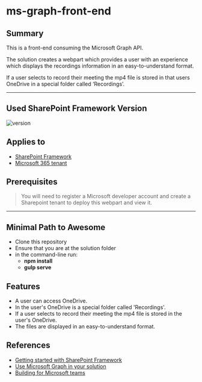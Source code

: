 # ms-graph-front-end

## Summary

This is a front-end consuming the Microsoft Graph API.

The solution creates a webpart which provides a user with an experience which displays the recordings information in an easy-to-understand format.

If a user selects to record their meeting the mp4 file is stored in that users OneDrive in a special folder called ‘Recordings’.

---

## Used SharePoint Framework Version

![version](https://img.shields.io/badge/version-1.13-green.svg)

## Applies to

- [SharePoint Framework](https://aka.ms/spfx)
- [Microsoft 365 tenant](https://docs.microsoft.com/en-us/sharepoint/dev/spfx/set-up-your-developer-tenant)

## Prerequisites

> You will need to register a Microsoft developer account and create a Sharepoint tenant to deploy this webpart and view it.

---

## Minimal Path to Awesome

- Clone this repository
- Ensure that you are at the solution folder
- in the command-line run:
  - **npm install**
  - **gulp serve**

## Features

- A user can access OneDrive.
- In the user's OneDrive is a special folder called 'Recordings'.
- If a user selects to record their meeting the mp4 file is stored in the user's OneDrive.
- The files are displayed in an easy-to-understand format.

## References

- [Getting started with SharePoint Framework](https://docs.microsoft.com/en-us/sharepoint/dev/spfx/set-up-your-developer-tenant)
- [Use Microsoft Graph in your solution](https://docs.microsoft.com/en-us/sharepoint/dev/spfx/web-parts/get-started/using-microsoft-graph-apis)
- [Building for Microsoft teams](https://docs.microsoft.com/en-us/sharepoint/dev/spfx/build-for-teams-overview)
